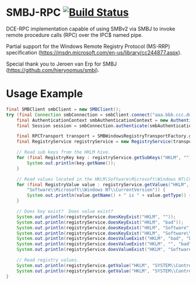 # SMBJ-RPC [![Build Status](https://api.travis-ci.org/rapid7/smbj-rpc.svg?branch=master)](https://travis-ci.org/rapid7/smbj-rpc)

DCE-RPC implementation capable of using SMBv2 via SMBJ to invoke remote procedure calls (RPC) over the IPC$ named pipe.

Partial support for the Windows Remote Registry Protocol (MS-RRP) specification (https://msdn.microsoft.com/en-us/library/cc244877.aspx).

Special thank you to Jeroen van Erp for SMBJ (https://github.com/hierynomus/smbj).

# Usage Example

```java
final SMBClient smbClient = new SMBClient();
try (final Connection smbConnection = smbClient.connect("aaa.bbb.ccc.ddd")) {
    final AuthenticationContext smbAuthenticationContext = new AuthenticationContext("username", "password".toCharArray(), "");
    final Session session = smbConnection.authenticate(smbAuthenticationContext);

    final RPCTransport transport = SMBWindowsRegistryTransportFactory.getSMBWindowsRegistryTransport(session);
    final RegistryService registryService = new RegistryService(transport);

    // Read sub keys from the HKLM hive.
    for (final RegistryKey key : registryService.getSubKeys("HKLM", "")) {
        System.out.println(key.getName());
    }

    // Read values located in the HKLM\Software\Microsoft\Windows NT\CurrentVersion key.
    for (final RegistryValue value : registryService.getValues("HKLM",
        "Software\\Microsoft\\Windows NT\\CurrentVersion")) {
        System.out.println(value.getName() + " is " + value.getType() + " = " + value.toString());
    }

    // Does key exist?  Does value exist?
    System.out.println(registryService.doesKeyExist("HKLM", ""));
    System.out.println(registryService.doesKeyExist("HKLM", "bad"));
    System.out.println(registryService.doesKeyExist("HKLM", "Software"));
    System.out.println(registryService.doesKeyExist("HKLM", "Software\\bad"));
    System.out.println(registryService.doesValueExist("HKLM", "bad", "bad"));
    System.out.println(registryService.doesValueExist("HKLM", "", "bad"));
    System.out.println(registryService.doesValueExist("HKLM", "Software", "bad"));

    // Read registry values.
    System.out.println(registryService.getValue("HKLM", "SYSTEM\\ControlSet001\\Control\\Session Manager\\Environment", "Path").toString());
    System.out.println(registryService.getValue("HKLM", "SYSTEM\\ControlSet001\\Control\\Lsa", "Authentication Packages").toString());
}
```

